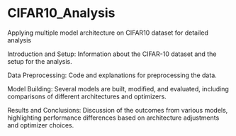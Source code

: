 # CIFAR10_Analysis
Applying multiple model architecture on CIFAR10 dataset for detailed analysis

Introduction and Setup: Information about the CIFAR-10 dataset and the setup for the analysis.


Data Preprocessing: Code and explanations for preprocessing the data.


Model Building: Several models are built, modified, and evaluated, including comparisons of different architectures and optimizers.


Results and Conclusions: Discussion of the outcomes from various models, highlighting performance differences based on architecture adjustments and optimizer choices.
